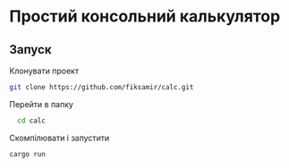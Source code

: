  
# Простий консольний калькулятор


## Запуск

Клонувати проект

~~~bash  
git clone https://github.com/fiksamir/calc.git
~~~

Перейти в папку 

~~~bash  
  cd calc
~~~

Скомпілювати і запустити

~~~bash  
cargo run
~~~